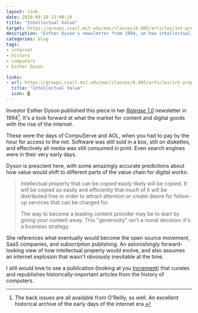 ```yaml
---
layout: link
date: 2020-09-28 23:00:24
title: "Intellectual Value"
target: https://groups.csail.mit.edu/mac/classes/6.805/articles/int-prop/dyson-wired-7-95.html
description: "Esther Dyson's newsletter from 1994, on how intellectual property might work in the age of the internet."
categories: blog
tags:
- internet
- history
- computers
- Esther Dyson

links:
- url: https://groups.csail.mit.edu/mac/classes/6.805/articles/int-prop/dyson-wired-7-95.html
  title: "Intellectual Value"
  icon: 🖥
---
```


Investor Esther Dyson published this piece in her _[Release 1.0](http://radar.oreilly.com/r2/release1-0 "Release 1.0")_ newsletter in 1994[^release]. It's a look forward at what the market for content and digital goods with the rise of the internet.

These were the days of CompuServe and AOL, when you had to pay by the hour for access to the net. Software was still sold in a box, still on diskettes, and effectively all media was still consumed in print. Even search engines were in their very early days.

Dyson is prescient here, with some amazingly accurate predictions about how value would shift to different parts of the value chain for digital works:

>Intellectual property that can be copied easily likely will be copied. It will be copied so easily and efficiently that much of it will be distributed free in order to attract attention or create desire for follow-up services that can be charged for.
>
>The way to become a leading content provider may be to start by giving your content away. This "generosity" isn't a moral decision: it's a business strategy.

She references what eventually would become the open source movement, SaaS companies, and subscription publishing. An astonishingly forward-looking view of how intellectual property would evolve, and also assumes an internet explosion that wasn't obviously inevitable at the time.

I still would love to see a publication (looking at you [Increment](https://increment.com/)) that curates and republishes historically-important articles from the history of computers.

[^release]: The back issues are all available from O'Reilly, as well. An excellent historical archive of the early days of the internet era.
